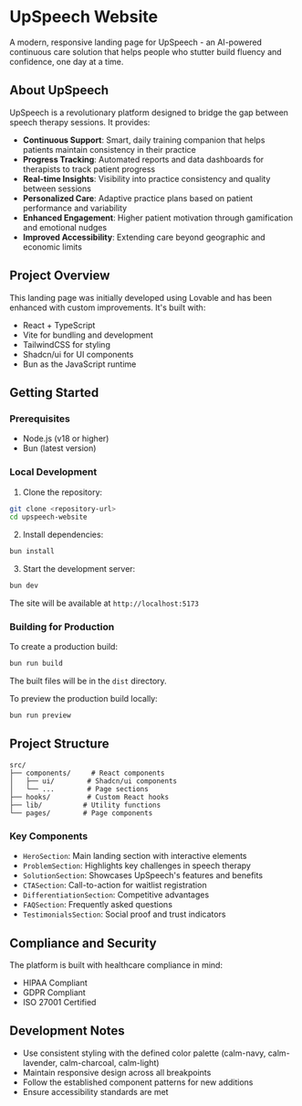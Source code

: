 # UpSpeech Website

A modern, responsive landing page for UpSpeech - an AI-powered continuous care solution that helps people who stutter build fluency and confidence, one day at a time.

## About UpSpeech

UpSpeech is a revolutionary platform designed to bridge the gap between speech therapy sessions. It provides:

- **Continuous Support**: Smart, daily training companion that helps patients maintain consistency in their practice
- **Progress Tracking**: Automated reports and data dashboards for therapists to track patient progress
- **Real-time Insights**: Visibility into practice consistency and quality between sessions
- **Personalized Care**: Adaptive practice plans based on patient performance and variability
- **Enhanced Engagement**: Higher patient motivation through gamification and emotional nudges
- **Improved Accessibility**: Extending care beyond geographic and economic limits

## Project Overview

This landing page was initially developed using Lovable and has been enhanced with custom improvements. It's built with:

- React + TypeScript
- Vite for bundling and development
- TailwindCSS for styling
- Shadcn/ui for UI components
- Bun as the JavaScript runtime

## Getting Started

### Prerequisites

- Node.js (v18 or higher)
- Bun (latest version)

### Local Development

1. Clone the repository:

```bash
git clone <repository-url>
cd upspeech-website
```

2. Install dependencies:

```bash
bun install
```

3. Start the development server:

```bash
bun dev
```

The site will be available at `http://localhost:5173`

### Building for Production

To create a production build:

```bash
bun run build
```

The built files will be in the `dist` directory.

To preview the production build locally:

```bash
bun run preview
```

## Project Structure

```
src/
├── components/     # React components
│   ├── ui/        # Shadcn/ui components
│   └── ...        # Page sections
├── hooks/         # Custom React hooks
├── lib/          # Utility functions
└── pages/        # Page components
```

### Key Components

- `HeroSection`: Main landing section with interactive elements
- `ProblemSection`: Highlights key challenges in speech therapy
- `SolutionSection`: Showcases UpSpeech's features and benefits
- `CTASection`: Call-to-action for waitlist registration
- `DifferentiationSection`: Competitive advantages
- `FAQSection`: Frequently asked questions
- `TestimonialsSection`: Social proof and trust indicators

## Compliance and Security

The platform is built with healthcare compliance in mind:

- HIPAA Compliant
- GDPR Compliant
- ISO 27001 Certified

## Development Notes

- Use consistent styling with the defined color palette (calm-navy, calm-lavender, calm-charcoal, calm-light)
- Maintain responsive design across all breakpoints
- Follow the established component patterns for new additions
- Ensure accessibility standards are met
